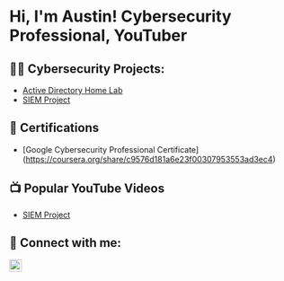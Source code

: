 <h1>Hi, I'm Austin! Cybersecurity Professional</a>, YouTuber</a></h1>

<h2>👨‍💻 Cybersecurity Projects:</h2>

  - [Active Directory Home Lab](https://github.com/joshmadakor1/Algorithms-Practice)
  - [SIEM Project](https://github.com/AD-93/SIEM-Project.git)
<h2>📄  Certifications</h2>

- [Google Cybersecurity Professional Certificate] (https://coursera.org/share/c9576d181a6e23f00307953553ad3ec4)

<h2>📺 Popular YouTube Videos</h2>

- [ SIEM Project ](https://youtu.be/2aJnm5za0WE)

<h2> 🤳 Connect with me:</h2>


[<img align="left" alt="JoshMadakor | LinkedIn" width="22px" src="https://cdn.jsdelivr.net/npm/simple-icons@v3/icons/linkedin.svg" />][linkedin]


[linkedin]:(www.linkedin.com/in/austin-davis-05442a83)
<!--
**joshmadakor1/joshmadakor1** is a ✨ _special_ ✨ repository because its `README.md` (this file) appears on your GitHub profile.

Here are some ideas to get you started:

- 🔭 I’m currently working on ...
- 🌱 I’m currently learning ...
- 👯 I’m looking to collaborate on ...
- 🤔 I’m looking for help with ...
- 💬 Ask me about ...
- 📫 How to reach me: ...
- 😄 Pronouns: ...
- ⚡ Fun fact: ...
-->
